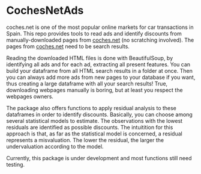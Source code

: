 # CochesNetAds
coches.net is one of the most popular online markets for car transactions in Spain. This repo provides tools to read ads and identify discounts from manually-downloaded pages from [coches.net](https://www.coches.net/) (no scratching involved). The pages from [coches.net](https://www.coches.net/) need to be search results.

Reading the downloaded HTML files is done with BeautifulSoup, by identifying all ads and for each ad, extracting all present features. You can build your dataframe from all HTML search results in a folder at once. Then you can always add more ads from new pages to your database if you want, thus creating a large dataframe with all your search results! True, downloading webpages manually is boring, but at least you respect the webpages owners.

The package also offers functions to apply residual analysis to these dataframes in order to identify discounts. Basically, you can choose among several statistical models to estimate. The observations with the lowest residuals are identified as possible discounts. The intuitition for this approach is that, as far as the statistical model is concerned, a residual represents a misvaluation. The lower the residual, the larger the undervaluation according to the model.

Currently, this package is under development and most functions still need testing.
